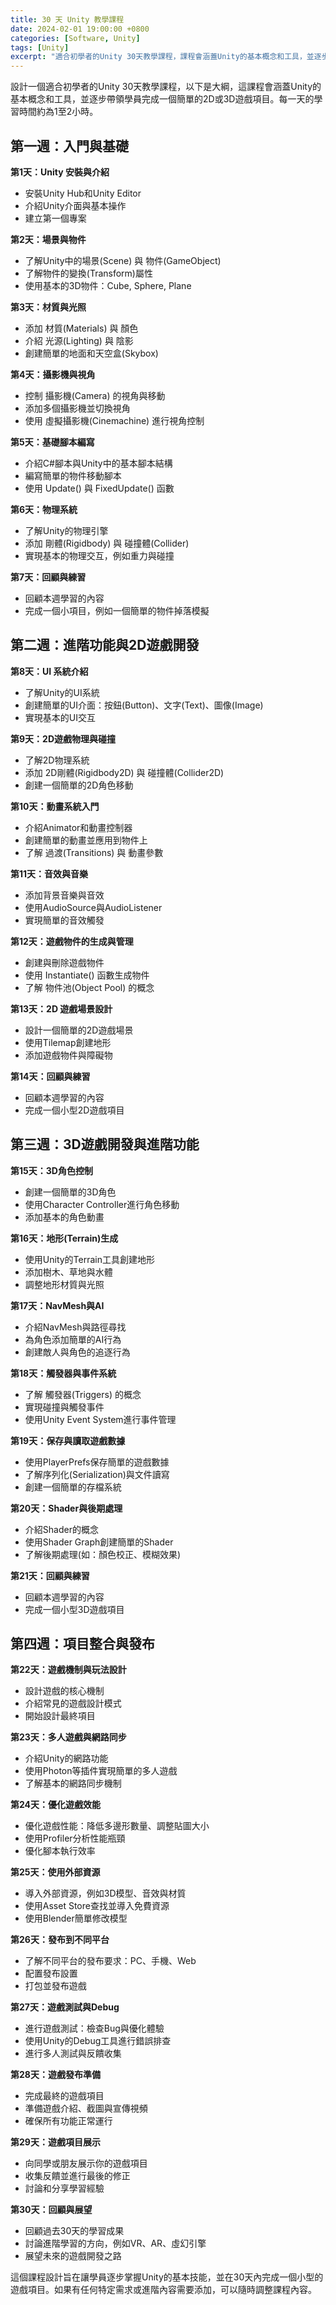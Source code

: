 ```yaml
---
title: 30 天 Unity 教學課程
date: 2024-02-01 19:00:00 +0800
categories: [Software, Unity]
tags: [Unity] 
excerpt: "適合初學者的Unity 30天教學課程，課程會涵蓋Unity的基本概念和工具，並逐步帶領學員完成一個簡單的2D或3D遊戲項目"
---
```


設計一個適合初學者的Unity 30天教學課程，以下是大綱，這課程會涵蓋Unity的基本概念和工具，並逐步帶領學員完成一個簡單的2D或3D遊戲項目。每一天的學習時間約為1至2小時。

## 第一週：入門與基礎

**第1天：Unity 安裝與介紹**
- 安裝Unity Hub和Unity Editor
- 介紹Unity介面與基本操作
- 建立第一個專案

**第2天：場景與物件**
- 了解Unity中的場景(Scene) 與 物件(GameObject)
- 了解物件的變換(Transform)屬性
- 使用基本的3D物件：Cube, Sphere, Plane

**第3天：材質與光照**
- 添加 材質(Materials) 與 顏色
- 介紹 光源(Lighting) 與 陰影
- 創建簡單的地面和天空盒(Skybox)

**第4天：攝影機與視角**
- 控制 攝影機(Camera) 的視角與移動
- 添加多個攝影機並切換視角
- 使用 虛擬攝影機(Cinemachine) 進行視角控制

**第5天：基礎腳本編寫**
- 介紹C#腳本與Unity中的基本腳本結構
- 編寫簡單的物件移動腳本
- 使用 Update() 與 FixedUpdate() 函數

**第6天：物理系統**
- 了解Unity的物理引擎
- 添加 剛體(Rigidbody) 與 碰撞體(Collider)
- 實現基本的物理交互，例如重力與碰撞

**第7天：回顧與練習**
- 回顧本週學習的內容
- 完成一個小項目，例如一個簡單的物件掉落模擬

## 第二週：進階功能與2D遊戲開發

**第8天：UI 系統介紹**
- 了解Unity的UI系統
- 創建簡單的UI介面：按鈕(Button)、文字(Text)、圖像(Image)
- 實現基本的UI交互

**第9天：2D遊戲物理與碰撞**
- 了解2D物理系統
- 添加 2D剛體(Rigidbody2D) 與 碰撞體(Collider2D)
- 創建一個簡單的2D角色移動

**第10天：動畫系統入門**
- 介紹Animator和動畫控制器
- 創建簡單的動畫並應用到物件上
- 了解 過渡(Transitions) 與 動畫參數

**第11天：音效與音樂**
- 添加背景音樂與音效
- 使用AudioSource與AudioListener
- 實現簡單的音效觸發

**第12天：遊戲物件的生成與管理**
- 創建與刪除遊戲物件
- 使用 Instantiate() 函數生成物件
- 了解 物件池(Object Pool) 的概念

**第13天：2D 遊戲場景設計**
- 設計一個簡單的2D遊戲場景
- 使用Tilemap創建地形
- 添加遊戲物件與障礙物

**第14天：回顧與練習**
- 回顧本週學習的內容
- 完成一個小型2D遊戲項目

## 第三週：3D遊戲開發與進階功能

**第15天：3D角色控制**
- 創建一個簡單的3D角色
- 使用Character Controller進行角色移動
- 添加基本的角色動畫

**第16天：地形(Terrain)生成**
- 使用Unity的Terrain工具創建地形
- 添加樹木、草地與水體
- 調整地形材質與光照

**第17天：NavMesh與AI**
- 介紹NavMesh與路徑尋找
- 為角色添加簡單的AI行為
- 創建敵人與角色的追逐行為

**第18天：觸發器與事件系統**
- 了解 觸發器(Triggers) 的概念
- 實現碰撞與觸發事件
- 使用Unity Event System進行事件管理

**第19天：保存與讀取遊戲數據**
- 使用PlayerPrefs保存簡單的遊戲數據
- 了解序列化(Serialization)與文件讀寫
- 創建一個簡單的存檔系統

**第20天：Shader與後期處理**
- 介紹Shader的概念
- 使用Shader Graph創建簡單的Shader
- 了解後期處理(如：顏色校正、模糊效果)

**第21天：回顧與練習**
- 回顧本週學習的內容
- 完成一個小型3D遊戲項目

## 第四週：項目整合與發布

**第22天：遊戲機制與玩法設計**
- 設計遊戲的核心機制
- 介紹常見的遊戲設計模式
- 開始設計最終項目

**第23天：多人遊戲與網路同步**
- 介紹Unity的網路功能
- 使用Photon等插件實現簡單的多人遊戲
- 了解基本的網路同步機制

**第24天：優化遊戲效能**
- 優化遊戲性能：降低多邊形數量、調整貼圖大小
- 使用Profiler分析性能瓶頸
- 優化腳本執行效率

**第25天：使用外部資源**
- 導入外部資源，例如3D模型、音效與材質
- 使用Asset Store查找並導入免費資源
- 使用Blender簡單修改模型

**第26天：發布到不同平台**
- 了解不同平台的發布要求：PC、手機、Web
- 配置發布設置
- 打包並發布遊戲

**第27天：遊戲測試與Debug**
- 進行遊戲測試：檢查Bug與優化體驗
- 使用Unity的Debug工具進行錯誤排查
- 進行多人測試與反饋收集

**第28天：遊戲發布準備**
- 完成最終的遊戲項目
- 準備遊戲介紹、截圖與宣傳視頻
- 確保所有功能正常運行

**第29天：遊戲項目展示**
- 向同學或朋友展示你的遊戲項目
- 收集反饋並進行最後的修正
- 討論和分享學習經驗

**第30天：回顧與展望**
- 回顧過去30天的學習成果
- 討論進階學習的方向，例如VR、AR、虛幻引擎
- 展望未來的遊戲開發之路

這個課程設計旨在讓學員逐步掌握Unity的基本技能，並在30天內完成一個小型的遊戲項目。如果有任何特定需求或進階內容需要添加，可以隨時調整課程內容。
